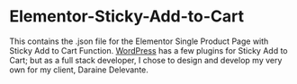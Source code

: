 # Elementor-Sticky-Add-to-Cart
This contains the .json file for the Elementor Single Product Page with Sticky Add to Cart Function.
[WordPress]([https://wordpress.org/plugins/]) has a few plugins for Sticky Add to Cart; but as a full stack developer,
I chose to design and develop my very own for my client, Daraine Delevante.
